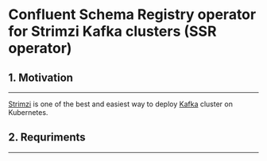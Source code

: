 # Confluent Schema Registry operator for Strimzi Kafka clusters (SSR operator)

## 1. Motivation

***
[Strimzi](https://strimzi.io/) is one of the best and easiest way to deploy [Kafka](https://kafka.apache.org/) cluster on Kubernetes.

## 2. Requriments

***

